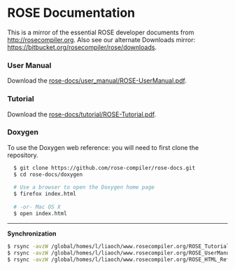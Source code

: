 # ROSE Documentation

This is a mirror of the essential ROSE developer documents from http://rosecompiler.org.  Also see our alternate Downloads mirror: https://bitbucket.org/rosecompiler/rose/downloads.

### User Manual
Download the [rose-docs/user_manual/ROSE-UserManual.pdf](https://github.com/rose-compiler/rose-docs/blob/master/user_manual/ROSE-UserManual.pdf?raw=true).

### Tutorial
Download the [rose-docs/tutorial/ROSE-Tutorial.pdf](https://github.com/rose-compiler/rose-docs/blob/master/tutorial/ROSE-Tutorial.pdf?raw=true).


### Doxygen
To use the Doxygen web reference: you will need to first clone the repository.

```bash
  $ git clone https://github.com/rose-compiler/rose-docs.git
  $ cd rose-docs/doxygen
  
  # Use a browser to open the Doxygen home page
  $ firefox index.html
  
  # -or- Mac OS X
  $ open index.html
```


---
**Synchronization**
```bash
$ rsync -avzW /global/homes/l/liaoch/www.rosecompiler.org/ROSE_Tutorial/  /global/homes/l/liaoch/workspace/web-docs-backup/ROSE_Tutorial/
$ rsync -avzW /global/homes/l/liaoch/www.rosecompiler.org/ROSE_UserManual/  /global/homes/l/liaoch/workspace/web-docs-backup/ROSE_UserManual/
$ rsync -avzW /global/homes/l/liaoch/www.rosecompiler.org/ROSE_HTML_Reference/  /global/homes/l/liaoch/workspace/web-docs-backup/ROSE_HTML_Reference
```
